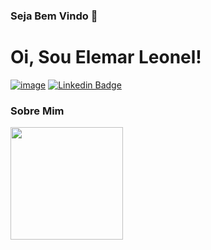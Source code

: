 ### Seja Bem Vindo 👋

# Oi, Sou Elemar Leonel!
[![image](https://img.shields.io/badge/Instagram-E4405F?style=flat-square&logo=instagram&logoColor=white)](https://www.instagram.com/elemar_leonel/)
[![Linkedin Badge](https://img.shields.io/badge/-LinkedIn-blue?style=flat-square&logo=Linkedin&logoColor=white&link=https://www.linkedin.com/in/marianne-dutra-0086801a1/)](https://www.linkedin.com/in/elemarleonel/)


### Sobre Mim

<div>
 <a href="https://github.com/Elemar-18">
 <img height="180em" src="https://github-readme-stats.vercel.app/api?username=Elemar-18&show_icons=true&theme=algolia&include_all_commits=true&count_private=true" />
 <img height="180em" src="https://github-readme-stats.vercel.app/api/top-langs/?username=Elemar-18&layout=compact&langs_count=16&theme=algolia />
</div>

Desenvolvedor Fullstack Jr.

Sou apaixonado pela área do desenvolvimento, especialmente pelo Frontend, curto também desenvolver UI/UX de interfaces!!

 ▶ Até Breve! ✅
